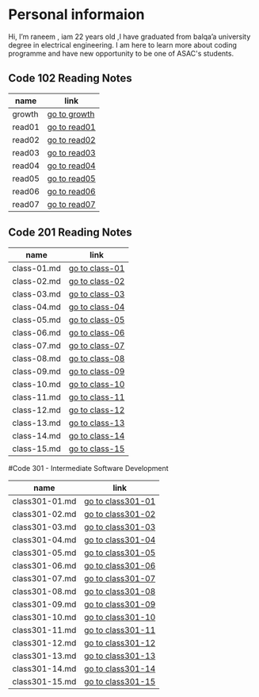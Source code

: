 # Personal informaion
Hi, I’m raneem ,  iam 22 years old ,I have graduated from balqa’a university  degree in electrical   engineering. I am here to learn more about coding  programme  and have new opportunity to be one of  ASAC's students.
 
## Code 102 Reading Notes 

name     | link
-------- | -------------
growth   | [go to growth](https://raneemabujamous.github.io/growthmindset/)
read01   | [go to read01](read01.md)
read02   | [go to read02](read02.md)
read03   |[go to read03](read03.md)
read04   |[go to read04](read04.md)
read05   |[go to read05](read05.md)
read06   |[go to read06](read06.md)
read07   |[go to read07](read07.md)

## Code 201 Reading Notes

name         | link
--------     | -------------
class-01.md  |[go to class-01](class-01.md)
class-02.md  |[go to class-02](class-02.md)
class-03.md  |[go to class-03](class-03.md)
class-04.md  |[go to class-04](class-04.md)
class-05.md  |[go to class-05](class-05.md)
class-06.md  |[go to class-06](class-06.md)
class-07.md  |[go to class-07](class-07.md)
class-08.md  |[go to class-08](class-08.md)
class-09.md  |[go to class-09](class-09.md)
class-10.md  |[go to class-10](class-10.md)
class-11.md  |[go to class-11](class-11.md)
class-12.md  |[go to class-12](class-12.md)
class-13.md  |[go to class-13](class-13.md)
class-14.md  |[go to class-14](class-14.md)
class-15.md  |[go to class-15](class-15.md)

#Code 301 - Intermediate Software Development

name         | link
--------     | -------------
class301-01.md  |[go to class301-01](class301-01.md)
class301-02.md  |[go to class301-02](class301-02.md)
class301-03.md  |[go to class301-03](class301-03.md)
class301-04.md  |[go to class301-04](class301-04.md)
class301-05.md  |[go to class301-05](class301-05.md)
class301-06.md  |[go to class301-06](class301-06.md)
class301-07.md  |[go to class301-07](class301-07.md)
class301-08.md  |[go to class301-08](class301-08.md)
class301-09.md  |[go to class301-09](class301-09.md)
class301-10.md  |[go to class301-10](class301-10.md)
class301-11.md  |[go to class301-11](class301-11.md)
class301-12.md  |[go to class301-12](class301-12.md)
class301-13.md  |[go to class301-13](class301-13.md)
class301-14.md  |[go to class301-14](class301-14.md)
class301-15.md  |[go to class301-15](class301-15.md)
